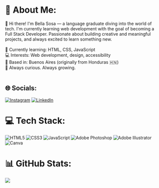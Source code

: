 # 💫 About Me:
👋 Hi there! I'm Bella Sosa — a language graduate diving into the world of tech. I'm currently learning web development with the goal of becoming a Full Stack Developer. Passionate about building creative and meaningful projects, and always excited to learn something new.<br><br>🌱 Currently learning: HTML, CSS, JavaScript<br>💻 Interests: Web development, design, accessibility<br>📍 Based in: Buenos Aires (originally from Honduras 🇭🇳)<br>🎯 Always curious. Always growing.<br><br>

## 🌐 Socials:
[![Instagram](https://img.shields.io/badge/Instagram-%23E4405F.svg?logo=Instagram&logoColor=white)](https://instagram.com/@florbella_m) [![LinkedIn](https://img.shields.io/badge/LinkedIn-%230077B5.svg?logo=linkedin&logoColor=white)](https://linkedin.com/in/https://www.linkedin.com/in/bella-sosa) 

# 💻 Tech Stack:
![HTML5](https://img.shields.io/badge/html5-%23E34F26.svg?style=for-the-badge&logo=html5&logoColor=white) ![CSS3](https://img.shields.io/badge/css3-%231572B6.svg?style=for-the-badge&logo=css3&logoColor=white) ![JavaScript](https://img.shields.io/badge/javascript-%23323330.svg?style=for-the-badge&logo=javascript&logoColor=%23F7DF1E) ![Adobe Photoshop](https://img.shields.io/badge/adobe%20photoshop-%2331A8FF.svg?style=for-the-badge&logo=adobe%20photoshop&logoColor=white) ![Adobe Illustrator](https://img.shields.io/badge/adobe%20illustrator-%23FF9A00.svg?style=for-the-badge&logo=adobe%20illustrator&logoColor=white) ![Canva](https://img.shields.io/badge/Canva-%2300C4CC.svg?style=for-the-badge&logo=Canva&logoColor=white)
# 📊 GitHub Stats:

[![](https://visitcount.itsvg.in/api?id=BellaFlor-Web&icon=0&color=0)](https://visitcount.itsvg.in)




